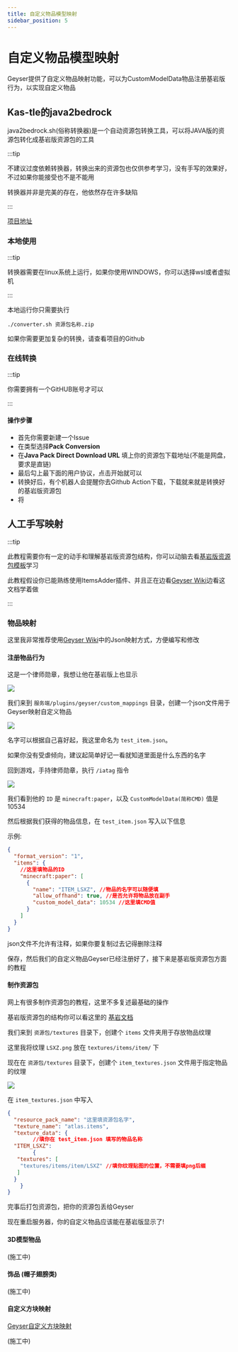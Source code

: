 ```yaml
---
title: 自定义物品模型映射
sidebar_position: 5
---
```


# 自定义物品模型映射

Geyser提供了自定义物品映射功能，可以为CustomModelData物品注册基岩版行为，以实现自定义物品

## Kas-tle的java2bedrock

java2bedrock.sh(俗称转换器)是一个自动资源包转换工具，可以将JAVA版的资源包转化成基岩版资源包的工具

:::tip

不建议过度依赖转换器，转换出来的资源包也仅供参考学习，没有手写的效果好，不过如果你能接受也不是不能用

转换器并非是完美的存在，他依然存在许多缺陷

:::

[项目地址](https://github.com/Kas-tle/java2bedrock.sh)

### 本地使用

:::tip

转换器需要在linux系统上运行，如果你使用WINDOWS，你可以选择wsl或者虚拟机

:::

本地运行你只需要执行

```shell
./converter.sh 资源包名称.zip
```

如果你需要更加复杂的转换，请查看项目的Github

### 在线转换

:::tip

你需要拥有一个GitHUB账号才可以

:::

#### 操作步骤

* 首先你需要新建一个Issue
* 在类型选择**Pack Conversion**
* 在**Java Pack Direct Download URL** 填上你的资源包下载地址(不能是网盘，要求是直链)
* 最后勾上最下面的用户协议，点击开始就可以
* 转换好后，有个机器人会提醒你去Github Action下载，下载就来就是转换好的基岩版资源包
* 将

## 人工手写映射

:::tip

此教程需要你有一定的动手和理解基岩版资源包结构，你可以动脑去看[基岩版资源包模板](https://github.com/Mojang/bedrock-samples/releases)学习

此教程假设你已能熟练使用ItemsAdder插件、并且正在边看[Geyser Wiki](https://wiki.geysermc.org/geyser/custom-items/)边看这文档学着做

:::

### 物品映射

这里我非常推荐使用[Geyser Wiki](https://wiki.geysermc.org/geyser/custom-items/)中的Json映射方式，方便编写和修改

#### 注册物品行为

这是一个律师勋章，我想让他在基岩版上也显示

![](./_image/CIMM1.jpg)

我们来到 `服务端/plugins/geyser/custom_mappings` 目录，创建一个json文件用于Geyser映射自定义物品

![](./_image/CIMM2.jpg)

名字可以根据自己喜好起，我这里命名为 `test_item.json`。

如果你没有受虐倾向，建议起简单好记一看就知道里面是什么东西的名字

回到游戏，手持律师勋章，执行 `/iatag` 指令

![](./_image/CIMM3.jpg)

我们看到他的 `ID` 是 `minecraft:paper`，以及 `CustomModelData(简称CMD)` 值是 10534

然后根据我们获得的物品信息，在 `test_item.json` 写入以下信息

示例:

```json
{
  "format_version": "1",
  "items": {
    //这里填物品的ID
    "minecraft:paper": [
      {
        "name": "ITEM_LSXZ", //物品的名字可以随便填
        "allow_offhand": true, //是否允许将物品放在副手
        "custom_model_data": 10534 //这里填CMD值
      }
    ]
  }
}
```

json文件不允许有注释，如果你要复制过去记得删除注释

保存，然后我们的自定义物品Geyser已经注册好了，接下来是基岩版资源包方面的教程

#### 制作资源包

网上有很多制作资源包的教程，这里不多复述最基础的操作

基岩版资源包的结构你可以看这里的 [基岩文档](https://wiki.bedrock.dev/documentation/pack-structure.html)

我们来到 `资源包/textures` 目录下，创建个 `items` 文件夹用于存放物品纹理

这里我将纹理 `LSXZ.png` 放在 `textures/items/item/` 下

现在在 `资源包/textures` 目录下，创建个 `item_textures.json` 文件用于指定物品的纹理

![](./_image/CIMM4.jpg)

在 `item_textures.json` 中写入

```json
{
  "resource_pack_name": "这里填资源包名字",
  "texture_name": "atlas.items",
  "texture_data": {
        //填你在 test_item.json 填写的物品名称
  "ITEM_LSXZ":
        {
   "textures": [
    "textures/items/item/LSXZ" //填你纹理贴图的位置，不需要填png后缀
   ]
  }
    }
}
```

完事后打包资源包，把你的资源包丢给Geyser

现在重启服务器，你的自定义物品应该能在基岩版显示了!

#### 3D模型物品

(施工中)

#### 饰品 (帽子翅膀类)

(施工中)

#### 自定义方块映射

[Geyser自定义方块映射](https://wiki.geysermc.org/geyser/custom-blocks/)

(施工中)
